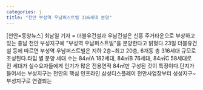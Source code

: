 ```yaml
---
categories: j
title: "천안 부성역 우남퍼스트빌 316세대 분양"
---
```

[천안=동양뉴스] 최남일 기자 = 더블유건설과 우남건설은 신흥 주거타운으로 부상하고 있는 충남 천안 부성지구에 "부성역 우남퍼스트빌"을 분양한다고 밝혔다.23일 더블유건설 등에 따르면 부성역 우남퍼스트빌은 지하 2층~최고 20층, 6개동 총 316세대 규모로 조성된다.타입 별 분양 세대 수는 84㎡A 182세대, 84㎡B 76세대, 84㎡C 58세대로 전 세대가 실수요자들에게 인기가 많은 전용면적 84㎡만 구성된 것이 특징이다.단지가 들어서는 부성지구는 천안의 핵심 인프라인 삼성디스플레이 천안사업장부터 성성지구~부성지구로 연결되는